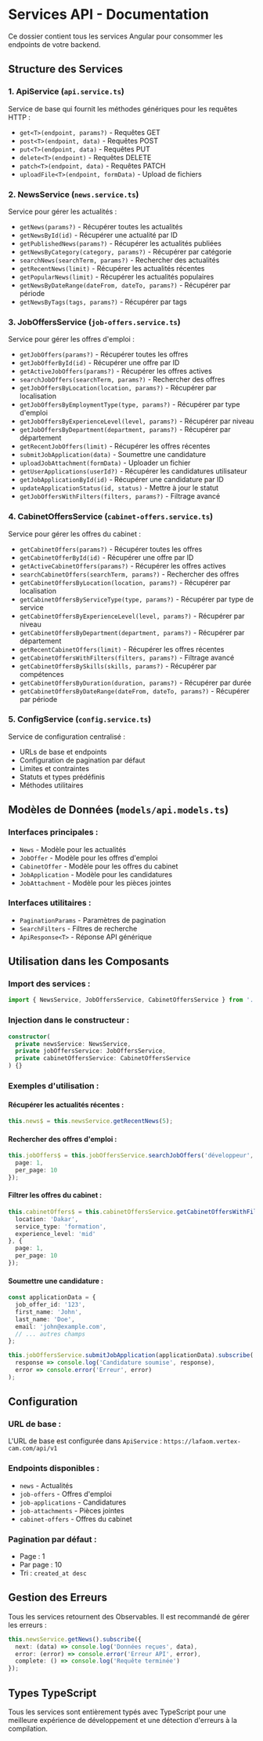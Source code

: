 # Services API - Documentation

Ce dossier contient tous les services Angular pour consommer les endpoints de votre backend.

## Structure des Services

### 1. ApiService (`api.service.ts`)
Service de base qui fournit les méthodes génériques pour les requêtes HTTP :
- `get<T>(endpoint, params?)` - Requêtes GET
- `post<T>(endpoint, data)` - Requêtes POST
- `put<T>(endpoint, data)` - Requêtes PUT
- `delete<T>(endpoint)` - Requêtes DELETE
- `patch<T>(endpoint, data)` - Requêtes PATCH
- `uploadFile<T>(endpoint, formData)` - Upload de fichiers

### 2. NewsService (`news.service.ts`)
Service pour gérer les actualités :
- `getNews(params?)` - Récupérer toutes les actualités
- `getNewsById(id)` - Récupérer une actualité par ID
- `getPublishedNews(params?)` - Récupérer les actualités publiées
- `getNewsByCategory(category, params?)` - Récupérer par catégorie
- `searchNews(searchTerm, params?)` - Rechercher des actualités
- `getRecentNews(limit)` - Récupérer les actualités récentes
- `getPopularNews(limit)` - Récupérer les actualités populaires
- `getNewsByDateRange(dateFrom, dateTo, params?)` - Récupérer par période
- `getNewsByTags(tags, params?)` - Récupérer par tags

### 3. JobOffersService (`job-offers.service.ts`)
Service pour gérer les offres d'emploi :
- `getJobOffers(params?)` - Récupérer toutes les offres
- `getJobOfferById(id)` - Récupérer une offre par ID
- `getActiveJobOffers(params?)` - Récupérer les offres actives
- `searchJobOffers(searchTerm, params?)` - Rechercher des offres
- `getJobOffersByLocation(location, params?)` - Récupérer par localisation
- `getJobOffersByEmploymentType(type, params?)` - Récupérer par type d'emploi
- `getJobOffersByExperienceLevel(level, params?)` - Récupérer par niveau
- `getJobOffersByDepartment(department, params?)` - Récupérer par département
- `getRecentJobOffers(limit)` - Récupérer les offres récentes
- `submitJobApplication(data)` - Soumettre une candidature
- `uploadJobAttachment(formData)` - Uploader un fichier
- `getUserApplications(userId?)` - Récupérer les candidatures utilisateur
- `getJobApplicationById(id)` - Récupérer une candidature par ID
- `updateApplicationStatus(id, status)` - Mettre à jour le statut
- `getJobOffersWithFilters(filters, params?)` - Filtrage avancé

### 4. CabinetOffersService (`cabinet-offers.service.ts`)
Service pour gérer les offres du cabinet :
- `getCabinetOffers(params?)` - Récupérer toutes les offres
- `getCabinetOfferById(id)` - Récupérer une offre par ID
- `getActiveCabinetOffers(params?)` - Récupérer les offres actives
- `searchCabinetOffers(searchTerm, params?)` - Rechercher des offres
- `getCabinetOffersByLocation(location, params?)` - Récupérer par localisation
- `getCabinetOffersByServiceType(type, params?)` - Récupérer par type de service
- `getCabinetOffersByExperienceLevel(level, params?)` - Récupérer par niveau
- `getCabinetOffersByDepartment(department, params?)` - Récupérer par département
- `getRecentCabinetOffers(limit)` - Récupérer les offres récentes
- `getCabinetOffersWithFilters(filters, params?)` - Filtrage avancé
- `getCabinetOffersBySkills(skills, params?)` - Récupérer par compétences
- `getCabinetOffersByDuration(duration, params?)` - Récupérer par durée
- `getCabinetOffersByDateRange(dateFrom, dateTo, params?)` - Récupérer par période

### 5. ConfigService (`config.service.ts`)
Service de configuration centralisé :
- URLs de base et endpoints
- Configuration de pagination par défaut
- Limites et contraintes
- Statuts et types prédéfinis
- Méthodes utilitaires

## Modèles de Données (`models/api.models.ts`)

### Interfaces principales :
- `News` - Modèle pour les actualités
- `JobOffer` - Modèle pour les offres d'emploi
- `CabinetOffer` - Modèle pour les offres du cabinet
- `JobApplication` - Modèle pour les candidatures
- `JobAttachment` - Modèle pour les pièces jointes

### Interfaces utilitaires :
- `PaginationParams` - Paramètres de pagination
- `SearchFilters` - Filtres de recherche
- `ApiResponse<T>` - Réponse API générique

## Utilisation dans les Composants

### Import des services :
```typescript
import { NewsService, JobOffersService, CabinetOffersService } from '../services';
```

### Injection dans le constructeur :
```typescript
constructor(
  private newsService: NewsService,
  private jobOffersService: JobOffersService,
  private cabinetOffersService: CabinetOffersService
) {}
```

### Exemples d'utilisation :

#### Récupérer les actualités récentes :
```typescript
this.news$ = this.newsService.getRecentNews(5);
```

#### Rechercher des offres d'emploi :
```typescript
this.jobOffers$ = this.jobOffersService.searchJobOffers('développeur', {
  page: 1,
  per_page: 10
});
```

#### Filtrer les offres du cabinet :
```typescript
this.cabinetOffers$ = this.cabinetOffersService.getCabinetOffersWithFilters({
  location: 'Dakar',
  service_type: 'formation',
  experience_level: 'mid'
}, {
  page: 1,
  per_page: 10
});
```

#### Soumettre une candidature :
```typescript
const applicationData = {
  job_offer_id: '123',
  first_name: 'John',
  last_name: 'Doe',
  email: 'john@example.com',
  // ... autres champs
};

this.jobOffersService.submitJobApplication(applicationData).subscribe(
  response => console.log('Candidature soumise', response),
  error => console.error('Erreur', error)
);
```

## Configuration

### URL de base :
L'URL de base est configurée dans `ApiService` : `https://lafaom.vertex-cam.com/api/v1`

### Endpoints disponibles :
- `news` - Actualités
- `job-offers` - Offres d'emploi
- `job-applications` - Candidatures
- `job-attachments` - Pièces jointes
- `cabinet-offers` - Offres du cabinet

### Pagination par défaut :
- Page : 1
- Par page : 10
- Tri : `created_at desc`

## Gestion des Erreurs

Tous les services retournent des Observables. Il est recommandé de gérer les erreurs :

```typescript
this.newsService.getNews().subscribe({
  next: (data) => console.log('Données reçues', data),
  error: (error) => console.error('Erreur API', error),
  complete: () => console.log('Requête terminée')
});
```

## Types TypeScript

Tous les services sont entièrement typés avec TypeScript pour une meilleure expérience de développement et une détection d'erreurs à la compilation.
